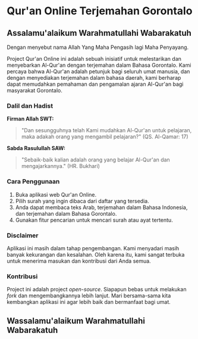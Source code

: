 # Qur'an Online Terjemahan Gorontalo

## Assalamu'alaikum Warahmatullahi Wabarakatuh

Dengan menyebut nama Allah Yang Maha Pengasih lagi Maha Penyayang.

Project Qur'an Online ini adalah sebuah inisiatif untuk melestarikan dan menyebarkan Al-Qur'an dengan terjemahan dalam Bahasa Gorontalo. Kami percaya bahwa Al-Qur'an adalah petunjuk bagi seluruh umat manusia, dan dengan menyediakan terjemahan dalam bahasa daerah, kami berharap dapat memudahkan pemahaman dan pengamalan ajaran Al-Qur'an bagi masyarakat Gorontalo.

### Dalil dan Hadist

**Firman Allah SWT:**

> "Dan sesungguhnya telah Kami mudahkan Al-Qur'an untuk pelajaran, maka adakah orang yang mengambil pelajaran?" (QS. Al-Qamar: 17)

**Sabda Rasulullah SAW:**

> "Sebaik-baik kalian adalah orang yang belajar Al-Qur'an dan mengajarkannya." (HR. Bukhari)

### Cara Penggunaan

1.  Buka aplikasi web Qur'an Online.
2.  Pilih surah yang ingin dibaca dari daftar yang tersedia.
3.  Anda dapat membaca teks Arab, terjemahan dalam Bahasa Indonesia, dan terjemahan dalam Bahasa Gorontalo.
4.  Gunakan fitur pencarian untuk mencari surah atau ayat tertentu.

### Disclaimer

Aplikasi ini masih dalam tahap pengembangan. Kami menyadari masih banyak kekurangan dan kesalahan. Oleh karena itu, kami sangat terbuka untuk menerima masukan dan kontribusi dari Anda semua.

### Kontribusi

Project ini adalah project *open-source*. Siapapun bebas untuk melakukan *fork* dan mengembangkannya lebih lanjut. Mari bersama-sama kita kembangkan aplikasi ini agar lebih baik dan bermanfaat bagi umat.

## Wassalamu'alaikum Warahmatullahi Wabarakatuh
